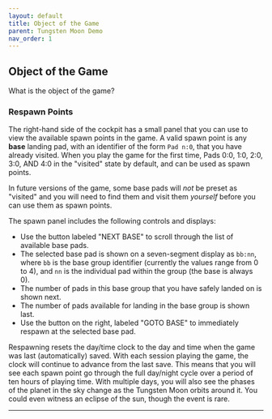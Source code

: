 ```yaml
---
layout: default
title: Object of the Game
parent: Tungsten Moon Demo
nav_order: 1
---
```


## Object of the Game
What is the object of the game?

### Respawn Points
The right-hand side of the cockpit has a small panel that you can use to view the available spawn points in the game. A valid spawn point is any **base** landing pad, with an identifier of the form `Pad n:0`, that you have already visited. When you play the game for the first time, Pads 0:0, 1:0, 2:0, 3:0, AND 4:0 in the "visited" state by default, and can be used as spawn points.

In future versions of the game, some base pads will *not* be preset as "visited" and you will need to find them and visit them *yourself* before you can use them as spawn points.

The spawn panel includes the following controls and displays:
* Use the button labeled "NEXT BASE" to scroll through the list of available base pads.
* The selected base pad is shown on a seven-segment display as `bb:nn`, where `bb` is the base group identifier (currently the values range from 0 to 4), and `nn` is the individual pad within the group (the base is always 0).
* The number of pads in this base group that you have safely landed on is shown next.
* The number of pads available for landing in the base group is shown last.
* Use the button on the right, labeled "GOTO BASE" to immediately respawn at the selected base pad.

Respawning resets the day/time clock to the day and time when the game was last (automatically) saved. With each session playing the game, the clock will continue to advance from the last save. This means that you will see each spawn point go through the full day/night cycle over a period of ten hours of playing time. With multiple days, you will also see the phases of the planet in the sky change as the Tungsten Moon orbits around it. You could even witness an eclipse of the sun, though the event is rare.

---